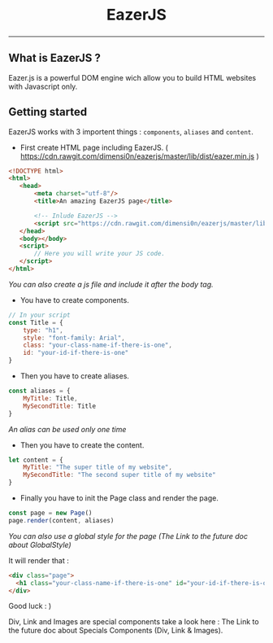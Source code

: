 <h2 style="text-align: center; font-size: 30px">EazerJS</h1><hr/>

## What is EazerJS ?

Eazer.js is a powerful DOM engine wich allow you to build HTML websites with Javascript only.

## Getting started
 
 EazerJS works with 3 importent things : `components`, `aliases` and `content`.

 * First create HTML page including EazerJS. ( https://cdn.rawgit.com/dimensi0n/eazerjs/master/lib/dist/eazer.min.js )

 ```html
 <!DOCTYPE html>
 <html>
    <head>
        <meta charset="utf-8"/>
        <title>An amazing EazerJS page</title>

        <!-- Inlude EazerJS -->
        <script src="https://cdn.rawgit.com/dimensi0n/eazerjs/master/lib/dist/eazer.min.js"></script>
    </head>
    <body></body>
    <script>
        // Here you will write your JS code.
    </script>
 </html>
  ```

  *You can also create a js file and include it after the body tag.*

  * You have to create components.

  ```javascript
  // In your script
  const Title = {
      type: "h1",
      style: "font-family: Arial",
      class: "your-class-name-if-there-is-one",
      id: "your-id-if-there-is-one"
  }
  ```

  * Then you have to create aliases.

  ```javascript
  const aliases = {
      MyTitle: Title,
      MySecondTitle: Title
  }
  ```

  *An alias can be used only one time*

  * Then you have to create the content.

  ```javascript
  let content = {
      MyTitle: "The super title of my website",
      MySecondTitle: "The second super title of my website"
  }
  ```
  * Finally you have to init the Page class and render the page.

  ```javascript
  const page = new Page()
  page.render(content, aliases)
  ```

  *You can also use a global style for the page (The Link to the future doc about GlobalStyle)*

  It will render that : 

  ```html 
  <div class="page">
    <h1 class="your-class-name-if-there-is-one" id="your-id-if-there-is-one" style="font-family: Arial"></h1>
  </div>
  ```

  Good luck : )

  Div, Link and Images are special components take a look here : The Link to the future doc about Specials Components (Div, Link & Images).